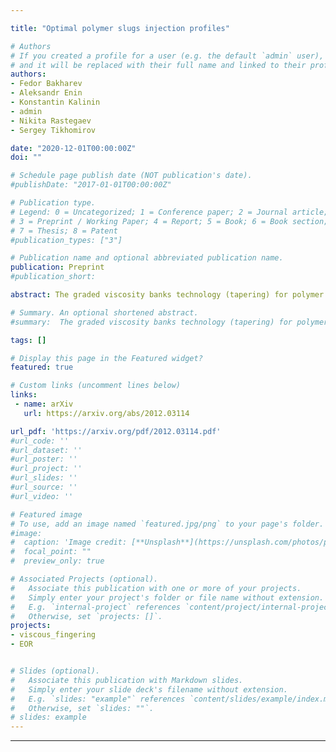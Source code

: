 ```yaml
---

title: "Optimal polymer slugs injection profiles"

# Authors
# If you created a profile for a user (e.g. the default `admin` user), write the username (folder name) here 
# and it will be replaced with their full name and linked to their profile.
authors:
- Fedor Bakharev
- Aleksandr Enin
- Konstantin Kalinin
- admin
- Nikita Rastegaev
- Sergey Tikhomirov

date: "2020-12-01T00:00:00Z"
doi: ""

# Schedule page publish date (NOT publication's date).
#publishDate: "2017-01-01T00:00:00Z"

# Publication type.
# Legend: 0 = Uncategorized; 1 = Conference paper; 2 = Journal article;
# 3 = Preprint / Working Paper; 4 = Report; 5 = Book; 6 = Book section;
# 7 = Thesis; 8 = Patent
#publication_types: ["3"]

# Publication name and optional abbreviated publication name.
publication: Preprint
#publication_short: 

abstract: The graded viscosity banks technology (tapering) for polymer flooding is studied for several different models of mixing zones behavior. Depending on the viscosity function the limiting polymer injection profile is rigorously derived in case of transverse flow equilibrium assumption, for the Koval model and for the Todd-Longstaff model. The possible gain of the polymer in comparison to finite number of slugs is numerically estimated.

# Summary. An optional shortened abstract.
#summary:  The graded viscosity banks technology (tapering) for polymer flooding is studied for several different models of mixing zones behavior.

tags: []

# Display this page in the Featured widget?
featured: true

# Custom links (uncomment lines below)
links:
 - name: arXiv
   url: https://arxiv.org/abs/2012.03114

url_pdf: 'https://arxiv.org/pdf/2012.03114.pdf'
#url_code: ''
#url_dataset: ''
#url_poster: ''
#url_project: ''
#url_slides: ''
#url_source: ''
#url_video: ''

# Featured image
# To use, add an image named `featured.jpg/png` to your page's folder. 
#image:
#  caption: 'Image credit: [**Unsplash**](https://unsplash.com/photos/pLCdAaMFLTE)'
#  focal_point: ""
#  preview_only: true

# Associated Projects (optional).
#   Associate this publication with one or more of your projects.
#   Simply enter your project's folder or file name without extension.
#   E.g. `internal-project` references `content/project/internal-project/index.md`.
#   Otherwise, set `projects: []`.
projects:
- viscous_fingering
- EOR


# Slides (optional).
#   Associate this publication with Markdown slides.
#   Simply enter your slide deck's filename without extension.
#   E.g. `slides: "example"` references `content/slides/example/index.md`.
#   Otherwise, set `slides: ""`.
# slides: example
---
```


---
